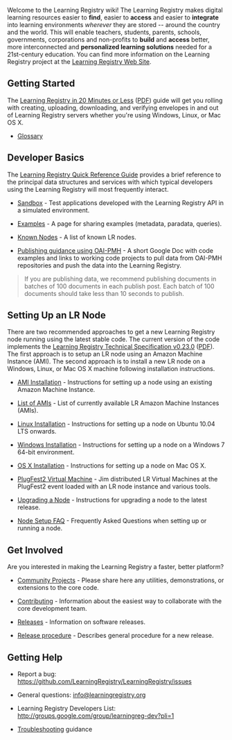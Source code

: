 Welcome to the Learning Registry wiki! The Learning Registry makes digital learning resources easier to **find**, easier to **access** and easier to **integrate** into learning environments _wherever_ they are stored -- around the country and the world. This will enable teachers, students, parents, schools, governments, corporations and non-profits to **build** and **access** better, more interconnected and **personalized learning solutions** needed for a 21st-century education. You can find more information on the Learning Registry project at the [Learning Registry Web Site](http://learningregistry.org).

## Getting Started

The [Learning Registry in 20 Minutes or Less](https://docs.google.com/document/d/12nvvm5ClvLxSWptlo52rTwIDvobiFylYhWLVPbVcesU/edit?hl=en_US) ([PDF](http://www.adlnet.gov/wp-content/uploads/2012/02/learning_registry_20_minutes.pdf)) guide will get you rolling with creating, uploading, downloading, and verifying envelopes in and out of Learning Registry servers whether you're using Windows, Linux, or Mac OS X.

* [Glossary](https://github.com/LearningRegistry/LearningRegistry/wiki/Glossary)

## Developer Basics

The [Learning Registry Quick Reference Guide](https://docs.google.com/document/d/1Bq_69wnnQJ56O6jyLK2C_fcp-Ovb7MYxXUXD0Rl1Mag/edit?authkey=CK7k5r8F&hl=en_US&authkey=CK7k5r8F) provides a brief reference to the principal data structures and services with which typical developers using the Learning Registry will most frequently interact.

* [Sandbox](http://sandbox.learningregistry.org) - Test applications developed with the Learning Registry API in a simulated environment.

* [Examples](https://github.com/LearningRegistry/LearningRegistry/wiki/Examples) - A page for sharing examples (metadata, paradata, queries).

* [Known Nodes](https://github.com/LearningRegistry/LearningRegistry/wiki/Known-Nodes) - A list of known LR nodes.

* [Publishing guidance using OAI-PMH](http://goo.gl/yOihy) - A short Google Doc with code examples and links to working code projects to pull data from OAI-PMH repositories and push the data into the Learning Registry.

> If you are publishing data, we recommend publishing documents in batches of 100 documents in each publish post.  Each batch of 100 documents should take less than 10 seconds to publish.

## Setting Up an LR Node

There are two recommended approaches to get a new Learning Registry node running using the latest stable code.  The current version of the code implements the [Learning Registry Technical Specification v0.23.0](https://docs.google.com/document/d/1fRbDpM0BKvNc4WzDzX0pNUpfPtFAsKpKGnOyRhRok-8/edit?hl=en_US) ([PDF](http://www.adlnet.gov/wp-content/uploads/2012/02/learning_registry_technical_specification_0.23.0.pdf)).  The first approach is to setup an LR node using an Amazon Machine Instance (AMI).  The second approach is to install a new LR node on a Windows, Linux, or Mac OS X machine following installation instructions.

* [AMI Installation](https://docs.google.com/a/adlnet.gov/document/d/1XxEyv1y6Nv2ELTPAoS7l3UHwjuwg7Q981xGbQ-5v6yQ/edit?hl=en_US) - Instructions for setting up a node using an existing Amazon Machine Instance.  

* [List of AMIs](https://github.com/LearningRegistry/LearningRegistry/wiki/Current-AMI-Instances) - List of currently available LR Amazon Machine Instances (AMIs).

* [Linux Installation](https://github.com/LearningRegistry/LearningRegistry/wiki/Linux-Installation-Guide) - Instructions for setting up a node on Ubuntu 10.04 LTS onwards.

* [Windows Installation](https://github.com/LearningRegistry/LearningRegistry/wiki/Windows-Installation-Guide) - Instructions for setting up a node on a Windows 7 64-bit environment.

* [OS X Installation](https://github.com/LearningRegistry/LearningRegistry/wiki/Proposed-OS-X-Installation-Instructions) - Instructions for setting up a node on Mac OS X.

* [PlugFest2 Virtual Machine](https://github.com/LearningRegistry/LearningRegistry/wiki/PlugFest2-Virtual-Machine) - Jim distributed LR Virtual Machines at the PlugFest2 event loaded with an LR node instance and various tools.

* [Upgrading a Node](https://github.com/LearningRegistry/LearningRegistry/wiki/Upgrading-a-Node) - Instructions for upgrading a node to the latest release.

* [Node Setup FAQ](https://github.com/LearningRegistry/LearningRegistry/wiki/Node-Setup-FAQ) - Frequently Asked Questions when setting up or running a node. 

## Get Involved

Are you interested in making the Learning Registry a faster, better platform? 

* [Community Projects](https://github.com/LearningRegistry/LearningRegistry/wiki/Community-Projects) - Please share here any utilities, demonstrations, or extensions to the core code.

* [Contributing](https://github.com/LearningRegistry/LearningRegistry/wiki/Contributing-to-the-Learning-Registry) - Information about the easiest way to collaborate with the core development team.

* [Releases](https://github.com/LearningRegistry/LearningRegistry/wiki/Releases) - Information on software releases.

* [Release procedure](https://github.com/LearningRegistry/LearningRegistry/wiki/Release-procedure) - Describes general procedure for a new release.

## Getting Help

* Report a bug: https://github.com/LearningRegistry/LearningRegistry/issues

* General questions: info@learningregistry.org

* Learning Registry Developers List: http://groups.google.com/group/learningreg-dev?pli=1

* [Troubleshooting](https://github.com/LearningRegistry/LearningRegistry/wiki/Troubleshooting) guidance


